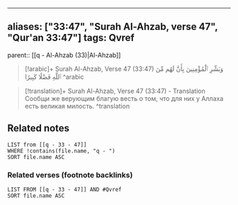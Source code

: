 
---
aliases: ["33:47", "Surah Al-Ahzab, verse 47", "Qur'an 33:47"]
tags: Qvref
---

parent:: [[q - Al-Ahzab (33)|Al-Ahzab]]

> [!arabic]+ Surah Al-Ahzab, Verse 47 (33:47)
> <span class="quran-arabic">وَبَشِّرِ ٱلْمُؤْمِنِينَ بِأَنَّ لَهُم مِّنَ ٱللَّهِ فَضْلًا كَبِيرًا</span>
^arabic

> [!translation]+ Surah Al-Ahzab, Verse 47 (33:47) - Translation
> Сообщи же верующим благую весть о том, что для них у Аллаха есть великая милость.
^translation



## Related notes
```dataview
LIST from [[q - 33 - 47]]
WHERE !contains(file.name, "q - ")
SORT file.name ASC
```

### Related verses (footnote backlinks)
```dataview
LIST FROM [[q - 33 - 47]] AND #Qvref
SORT file.name ASC
```

